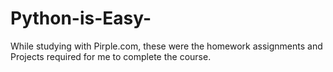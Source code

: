 # Python-is-Easy-

While studying with Pirple.com, these were the homework assignments and Projects required for me to complete the course.
